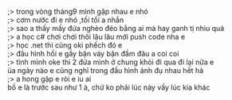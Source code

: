 ;> trong vòng tháng9 mình gặp nhau e nhó<br>
;> cơm nước đi e nhó ,tối tối a nhắn<br>
;> sao a thấy mấy đứa nghèo đéo bằng ai mà hay ganh tị nhìu quá<br>
;> a học c# chơi chơi thôi lâu lâu  mới push code nha e<br>
;> học .net thì cũng oki phếch đó e<br>
;> đâu hình hồi e gầy bận váy bận đầm đâu a coi coi<br>
;> tình mình oke thì 2 đứa mình ở chung khỏi đi qua đi lại nữa e<br>
ủa ngày nào e cũng nghĩ trong đầu hình ảnh đụ nhau hết hả<br>
;> a hong gặp e ròi e iu ai<br>
bồ e là trước sau như 1 à, chứ ko phải lúc này vầy lúc kia khác
